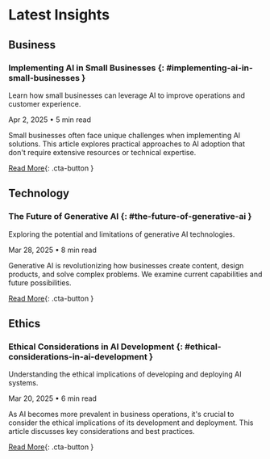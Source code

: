 # Latest Insights

## Business

<div class="blog-card" markdown>

### Implementing AI in Small Businesses {: #implementing-ai-in-small-businesses }

Learn how small businesses can leverage AI to improve operations and customer experience.

<div class="blog-meta">
Apr 2, 2025 • 5 min read
</div>

Small businesses often face unique challenges when implementing AI solutions. This article explores practical approaches to AI adoption that don't require extensive resources or technical expertise.

[Read More](#){: .cta-button }
</div>

## Technology

<div class="blog-card" markdown>

### The Future of Generative AI {: #the-future-of-generative-ai }

Exploring the potential and limitations of generative AI technologies.

<div class="blog-meta">
Mar 28, 2025 • 8 min read
</div>

Generative AI is revolutionizing how businesses create content, design products, and solve complex problems. We examine current capabilities and future possibilities.

[Read More](#){: .cta-button }
</div>

## Ethics

<div class="blog-card" markdown>

### Ethical Considerations in AI Development {: #ethical-considerations-in-ai-development }

Understanding the ethical implications of developing and deploying AI systems.

<div class="blog-meta">
Mar 20, 2025 • 6 min read
</div>

As AI becomes more prevalent in business operations, it's crucial to consider the ethical implications of its development and deployment. This article discusses key considerations and best practices.

[Read More](#){: .cta-button }
</div> 